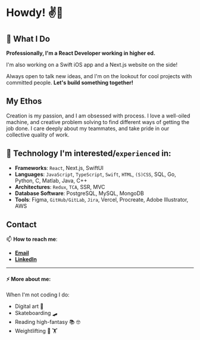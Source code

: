 # Howdy! ✌️🤠 

## 🧠 What I Do 

**Professionally, I'm a React Developer working in higher ed.**

I'm also working on a Swift iOS app and a Next.js website on the side! 

Always open to talk new ideas, and I'm on the lookout for cool projects with committed people. **Let's build something together!**

## My Ethos

Creation is my passion, and I am obsessed with process. I love a well-oiled machine, and creative problem solving to find different ways of getting the job done. I care deeply about my teammates, and take pride in our collective quality of work. 

## 🤖 Technology I'm interested/`experienced` in:

-  **Frameworks**: `React`, Next.js, SwiftUI
-  **Languages**: `JavaScript`, `TypeScript`, `Swift`, `HTML`, `(S)CSS`, SQL, Go, Python, C, Matlab, Java, C++
-  **Architectures**: `Redux`, `TCA`, SSR, MVC
-  **Database Software**: PostgreSQL, MySQL, MongoDB 
-  **Tools**: Figma, `GitHub/GitLab`, `Jira`, Vercel, Procreate, Adobe Illustrator, AWS

## Contact

📫 **How to reach me**:
- **[Email](mailto:macfifth@gmail.com)** 
- **[LinkedIn](https://www.linkedin.com/in/boydduffiev/)** 

---

#### ⚡ More about me:

When I'm not coding I do:
-  Digital art 🎨
-  Skateboarding 🛹
-  Reading high-fantasy 📚 🤓
-  Weightlifting 💪 🏋️

<!--
**boydDuffie/boydDuffie** is a ✨ _special_ ✨ repository because its `README.md` (this file) appears on your GitHub profile.

Here are some ideas to get you started:

- 🔭 I’m currently working on ...
- 🌱 I’m currently learning ...
- 👯 I’m looking to collaborate on ...
- 🤔 I’m looking for help with ...
- 💬 Ask me about ...
- 📫 How to reach me: ...
- 😄 Pronouns: ...
- ⚡ Fun fact: ...
-->
